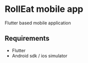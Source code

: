 # RollEat mobile app

Flutter based mobile application

## Requirements

- Flutter
- Android sdk / ios simulator
